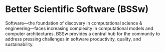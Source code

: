 # Better Scientific Software (BSSw)

Software—the foundation of discovery in computational science & engineering—faces increasing complexity in computational models and computer architectures. BSSw provides a central hub for the community to address pressing challenges in software productivity, quality, and sustainability.


<!---
Slide1 L: ../Articles/Blog/2022-08-Team-of-Teams-Panel.md
Slide1 R: ../images/Blog_2210_TeamOfTeams.jpg
Slide2 L: ../Articles/Blog/2022-10-reading-list.md
Slide2 R: ../images/Blog_2210_RSE.png
Slide3 L: ../CuratedContent/technical-leadership-for-agile-teams.md
Slide3 R: ../CuratedContent/AgileManifestoAndInclusion.md
Slide4 L: ../Events/hpcbp-069-managing-academic-software.md 
Slide4 R: ../Events/2022-11-rse-hps-workshop.md
Slide5 L: ../Events/2022-11-sc22-sw-events.md 
Slide5 R: ../Events/2022-11-Correctness-HPC.md
--->

<!---
Note: We have had up to 7 L and R panels in the carousel, even if the current carousel may be shorter.

Caution: Blank line after first comment mark (or before last comment mark) causes build failure.
LCM: Saving for use again later

Slide1 L: ../Articles/Blog/2022-09-peer-code-review.md
Slide1 R: ../images/Blog_2209_peer_review.png
Slide2 L: ../Articles/Blog/2022-09-SoftwareVariants.md
Slide2 R: ../images/Blog_2209_SoftwareVariants_WarpX.png
Slide3 L: ../CuratedContent/FourPillarsOfSwEngg.md
Slide3 R: ../CuratedContent/GoodEnoughPracticesInScientificComputing.md
Slide4 L: ../Events/2022-sustainable-research-pathways.md 
Slide4 R: ../Events/hpcbp-068-codereview.md
Slide5 L: ../Events/2022-10-hpcwd-blc.md
Slide6 R: ../Events/2022-11-sc22-sw-events.md
--->

<!---
[Site Overview](SiteOverview.md)

[Communities Overview](CommunitiesOverview.md)

[Intro to CSE](IntroToCse.md)

[Intro to HPC](IntroToHpc.md)

--->
